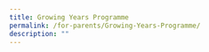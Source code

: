 ```yaml
---
title: Growing Years Programme
permalink: /for-parents/Growing-Years-Programme/
description: ""
---
```

